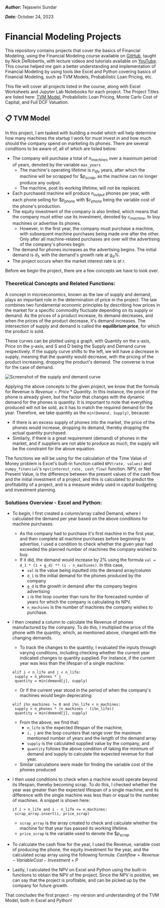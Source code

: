 <b><i>Author: </i></b>Tejaswini Sundar

<b><i>Date: </i></b>October 24, 2023

# Financial Modeling Projects
This repository contains projects that cover the basics of Financial Modeling, using the Financial Modeling course available on [GitHub](https://nickderobertis.github.io/fin-model-course/), taught by Nick DeRobertis, with lecture videos and tutorials available on [YouTube](https://www.youtube.com/playlist?list=PLACKX9tziAQJSk4YSGN0N2II985HTIuHD). This course helped me gain a better understanding and implementation of Financial Modeling by using tools like Excel and Python covering basics of Financial Modeling, such as TVM Models, Probabilistic Loan Pricing, etc.

This file will cover all projects listed in the course, along with Excel Worksheets and Jupyter Lab Notebooks for each project. The Project Titles are listed here: [TVM Model](#-tvm-model), Probabilistic Loan Pricing, Monte Carlo Cost of Capital, and Full DCF Valuation. 

## 📋 TVM Model
In this project, I am tasked with building a model which will help determine how many machines the startup I work for must invest in and how much should the company spend on marketing its phones. There are several conditions to be aware of, all of which are listed below:
* The company will purchase a total of <i>n<sub>machines</sub></i> over a maximum period of years, denoted by the variable ```max_years```
  * The machine's operating lifetime is <i>n<sub>life</sub></i> years, after which the machine will be scrapped for $<i>p<sub>scrap</sub></i>, as the machine can no longer produce any output.
  * The machine, post its working lifetime, will not be replaced.
* Each purchased machine will produce <i>n<sub>output</sub></i> phones per year, with each phone selling for $<i>p<sub>phone</sub></i> with $<i>c<sub>phone</sub></i> being the variable cost of the phone's production.
* The equity investment of the company is also limited, which means that the company must either use its investment, denoted by <i>c<sub>machine</sub></i>, to buy machines or advertise its phones.
  * However, in the first year, the company must purchase a machine, with subsequent machine purchases being made one after the other. Only after all machine-related purchases are over will the advertising of the company's phones begin.
* The demand for phones increases as the advertising begins. The initial demand is <i>d<sub>1</sub></i>, with the demand's growth rate at <i>g<sub>d</sub>%</i>.
* The project occurs when the market interest rate is at <i>r</i>.

Before we begin the project, there are a few concepts we have to look over.

### Theoretical Concepts and Related Functions:
A concept in microeconomics, known as the law of supply and demand, plays an important role in the determination of price in the project. The law combines two fundamental economic principles by describing how prices in the market for a specific commodity fluctuate depending on its supply or demand. As the prices of a product increase, its demand decreases, and when the prices of the product decrease, it's demand increases. The intersection of supply and demand is called the **equilibrium price**, for which the product is sold. 

These curves can be plotted using a graph, with Quantity on the x-axis, Price on the y-axis, and S and D being the Supply and Demand curve respectively. If the supply curve shifts to the left, we will have a decrease in supply, meaning that the quantity would decrease, with the pricing of the product increasing, dropping the product's demand. The converse is true for the case of demand.

![Screenshot of the supply and demand curve](/Images/Supply_and_Demand_Curve_with_Equilibrium.webp?raw=true "Supply and Demand Graph")

Applying the above concepts to the given project, we know that the formula for Revenue is $`Revenue = Price * Quantity`$. In this instance, the price of the phone is already given, but the factor that changes with the dynamic demand for the phones is quantity. It is important to note that everything produced will not be sold, as it has to match the required demand for the year. Therefore, we take quantity as the ```min(Demand, Supply)```, because:
* If there is an excess supply of phones into the market, the price of the phones would increase, dropping its demand, thereby dropping the actual quantity purchased.
* Similarly, if there is a great requirement (demand) of phones in the market, and if suppliers are not able to produce as much, the supply will be the constraint for the above equation.

The functions we will be using for the calculation of the Time Value of Money problem is Excel's built-in function called ```NPV(rate, values)``` and ```numpy_financial```'s ```npv(interest_rate, cash_flow)``` function. NPV, or Net Present Value, is the difference between the present values of the cash flow and the initial investment of a project, and this is calculated to predict the profitability of a project, and is a measure widely used in capital budgeting and investment planning.

### Solutions Overview - Excel and Python:
* To begin, I first created a column/array called Demand, where I calculated the demand per year based on the above conditions for machine purchases.
  * As the company had to purchase it's first machine in the first year, and then complete all machine purchases before beginning to advertise, I used a condition to check whether the given year had exceeded the planned number of machines the company wished to buy.
  * If it did, the demand would increase by 2% using the formula ```val = d_1 * (1 + g_d) ** (i - n_machines)```. In this case,
    * ```val``` is the value being inputted into the demand array/column
    * ```d_1``` is the initial demand for the phones produced by the company
    * ```g_d``` is the growth in demand after the company begins advertising
    * ```i``` is the loop counter than runs for the forecasted number of years for which the company is calculating its NPV.
    * ```n_machines``` is the number of machines the company wishes to purchase.
* I then created a column to calculate the Revenue of phones manufactured by the company. To do this, I multiplied the price of the phone with the quantity, which, as mentioned above, changed with the changing demands.
  * To track the changes to the quantity, I evaluated the inputs through varying conditions, including checking whether the current year indicated changes to quantity supplied. For instance, if the current year was less than the lifespan of a single machine:
   
   ```
   elif i < n_life and j < n_life:
    supply = n_phones * j
    quantity = min(demand[j], supply)
   ```
  
  * Or if the current year stood in the period of when the company's machines would begin deprecating:
   
   ```
   elif i%n_machines != 0 and i%n_life < n_machines:
    supply = n_phones * (n_machines - (i%n_life))
    quantity = min(demand[j], supply)
   ```
  * From the above, we find that:
    * ```n_life``` is the expected lifespan of the machine,
    * ```i, j``` are the loop counters that range over the maximum mentioned number of years and the length of the demand array
    * ```supply``` is the calculated supplied value by the company, and
    * ```quantity``` follows the above condition of taking the minimum of demand and supply to calculate the expected revenue for that year.
  * Similar calculations were made for finding the variable cost of the phones produced
* I then used conditions to check when a machine would operate beyond its lifespan, thereby becoming scrap. To do this, I checked whether the year was greater than the expected lifespan of a single machine, and its difference with the single machine was less than or equal to the number of machines. A snippet is shown here:
  ```
  if i > n_life and i - n_life <= n_machines:
   scrap_array.insert(i, price_scrap)
  ```
  * ```scrap_array``` is the array created to check and calculate whether the machine for that year has passed its working lifetime.
  * ```price_scrap``` is the variable used to denote the $<i>p<sub>scrap</sub></i>
* To calculate the cash flow for the year, I used the Revenue, variable cost of producing the phone, the equity investment for the year, and the calculated scrap array using the following formula:
  $`Cash flow = Revenue - Variable Cost - Investment + P`$
* Lastly, I calculated the NPV on Excel and Python using the built-in functions to obtain the NPV of the project. Since the NPV is positive, we can say that the project is profitable, and can be picked up by the company for future growth.

That concludes the first project - my version and understanding of the TVM Model, both in Excel and Python!
